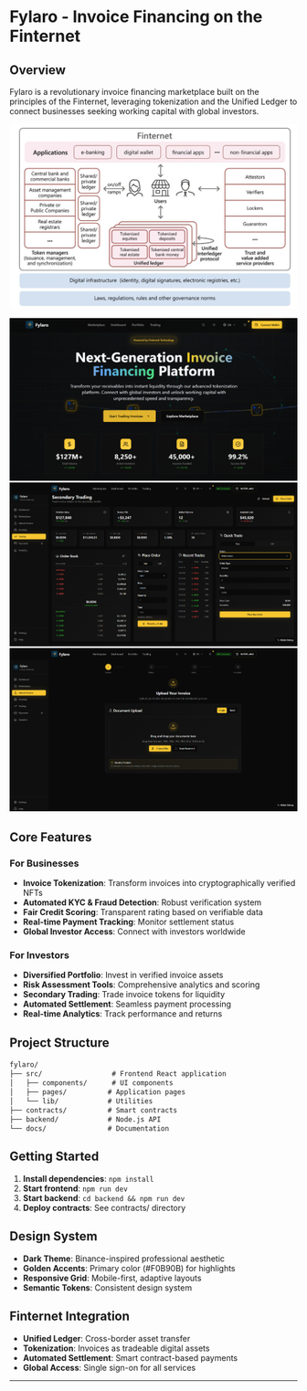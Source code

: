 # Fylaro - Invoice Financing on the Finternet

##  Overview

Fylaro is a revolutionary invoice financing marketplace built on the principles of the Finternet, leveraging tokenization and the Unified Ledger to connect businesses seeking working capital with global investors.

![Finternet Architecture](https://github.com/aniketsahu115/fylaro-finternet-finance/blob/main/assets/Finternet%20Architecture.png)

![Features](https://github.com/aniketsahu115/fylaro-finternet-finance/blob/main/assets/Screenshot%202025-08-23%20135624.png)
![secondary market](https://github.com/aniketsahu115/fylaro-finternet-finance/blob/main/assets/Screenshot%202025-08-24%20104238.png)
![Invoice section](https://github.com/aniketsahu115/fylaro-finternet-finance/blob/main/assets/Screenshot%202025-08-24%20103729.png)

##  Core Features

### For Businesses
- **Invoice Tokenization**: Transform invoices into cryptographically verified NFTs
- **Automated KYC & Fraud Detection**: Robust verification system
- **Fair Credit Scoring**: Transparent rating based on verifiable data
- **Real-time Payment Tracking**: Monitor settlement status
- **Global Investor Access**: Connect with investors worldwide

### For Investors
- **Diversified Portfolio**: Invest in verified invoice assets
- **Risk Assessment Tools**: Comprehensive analytics and scoring
- **Secondary Trading**: Trade invoice tokens for liquidity
- **Automated Settlement**: Seamless payment processing
- **Real-time Analytics**: Track performance and returns

##  Project Structure

```
fylaro/
├── src/                 # Frontend React application
│   ├── components/      # UI components
│   ├── pages/          # Application pages
│   └── lib/            # Utilities
├── contracts/          # Smart contracts
├── backend/            # Node.js API
└── docs/               # Documentation
```

##  Getting Started

1. **Install dependencies**: `npm install`
2. **Start frontend**: `npm run dev`
3. **Start backend**: `cd backend && npm run dev`
4. **Deploy contracts**: See contracts/ directory

##  Design System

- **Dark Theme**: Binance-inspired professional aesthetic
- **Golden Accents**: Primary color (#F0B90B) for highlights
- **Responsive Grid**: Mobile-first, adaptive layouts
- **Semantic Tokens**: Consistent design system

##  Finternet Integration

- **Unified Ledger**: Cross-border asset transfer
- **Tokenization**: Invoices as tradeable digital assets
- **Automated Settlement**: Smart contract-based payments
- **Global Access**: Single sign-on for all services

---
